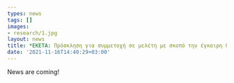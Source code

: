 ```yaml
---
types: news
tags: []
images:
- research/1.jpg
layout: news
title: *ΕΚΕΤΑ: Πρόσκληση για συμμετοχή σε μελέτη με σκοπό την έγκαιρη διάγνωση της νόσου Alzheimer
date: '2021-11-16T14:40:29+03:00'
---
```




<p>News are coming!</p>